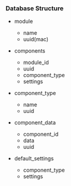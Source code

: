 ### Database Structure

- module
    - name
	- uuid(mac)

- components
	- module_id
	- uuid
	- component_type
	- settings

- component_type
	- name
	- uuid

- component_data
	- component_id
	- data
	- uuid

- default_settings
    - component_type
    - settings
